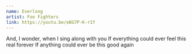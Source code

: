 ```yaml
---
name: Everlong
artist: Foo Fighters
link: https://youtu.be/eBG7P-K-r1Y
---
```


And, I wonder, when I sing along with you
If everything could ever feel this real forever
If anything could ever be this good again
